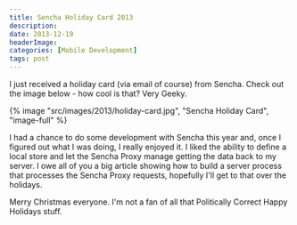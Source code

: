 ```yaml
---
title: Sencha Holiday Card 2013
description: 
date: 2013-12-19
headerImage: 
categories: [Mobile Development]
tags: post
---
```


I just received a holiday card (via email of course) from Sencha. Check out the image below - how cool is that? Very Geeky.

{% image "src/images/2013/holiday-card.jpg", "Sencha Holiday Card", "image-full" %}

I had a chance to do some development with Sencha this year and, once I figured out what I was doing, I really enjoyed it. I liked the ability to define a local store and let the Sencha Proxy manage getting the data back to my server. I owe all of you a big article showing how to build a server process that processes the Sencha Proxy requests, hopefully I'll get to that over the holidays.

Merry Christmas everyone. I'm not a fan of all that Politically Correct Happy Holidays stuff.